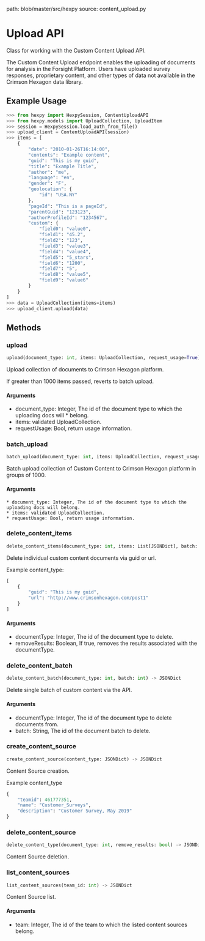 path: blob/master/src/hexpy
source: content_upload.py

Upload API
=========

Class for working with the Custom Content Upload API.

The Custom Content Upload endpoint enables the uploading of documents for analysis in the Forsight Platform.
Users have uploaded survey responses, proprietary content, and other types of data not available in the Crimson Hexagon data library.

## Example Usage

```python
>>> from hexpy import HexpySession, ContentUploadAPI
>>> from hexpy.models import UploadCollection, UploadItem
>>> session = HexpySession.load_auth_from_file()
>>> upload_client = ContentUploadAPI(session)
>>> items = [
    {
        "date": "2010-01-26T16:14:00",
        "contents": "Example content",
        "guid": "This is my guid",
        "title": "Example Title",
        "author": "me",
        "language": "en",
        "gender": "F",
        "geolocation": {
            "id": "USA.NY"
        },
        "pageId": "This is a pageId",
        "parentGuid": "123123",
        "authorProfileId": "1234567",
        "custom": {
            "field0": "value0",
            "field1": "45.2",
            "field2": "123",
            "field3": "value3",
            "field4": "value4",
            "field5": "5_stars",
            "field6": "1200",
            "field7": "5",
            "field8": "value5",
            "field9": "value6"
        }
    }
]
>>> data = UploadCollection(items=items)
>>> upload_client.upload(data)
```
## Methods

### upload
```python
upload(document_type: int, items: UploadCollection, request_usage=True) -> JSONDict
```
Upload collection of documents to Crimson Hexagon platform.

If greater than 1000 items passed, reverts to batch upload.

#### Arguments
* document_type: Integer, The id of the document type to which the uploading docs will * belong.
* items: validated UploadCollection.
* requestUsage: Bool, return usage information.

### batch_upload
```python
batch_upload(document_type: int, items: UploadCollection, request_usage=True) -> JSONDict
```
Batch upload collection of Custom Content to Crimson Hexagon platform in groups of 1000.

#### Arguments
    * document_type: Integer, The id of the document type to which the uploading docs will belong.
    * items: validated UploadCollection.
    * requestUsage: Bool, return usage information.

### delete_content_items
```python
delete_content_items(document_type: int, items: List[JSONDict], batch: str = None) -> JSONDict:
```
Delete individual custom content documents via guid or url.

Example content_type:
```python
[
    {
        "guid": "This is my guid",
        "url": "http://www.crimsonhexagon.com/post1"
    }
]
```

#### Arguments
* documentType: Integer, The id of the document type to delete.
* removeResults: Boolean, If true, removes the results associated with the documentType.

### delete_content_batch
```python
delete_content_batch(document_type: int, batch: int) -> JSONDict
```
Delete single batch of custom content via the API.

#### Arguments
* documentType: Integer, The id of the document type to delete documents from.
* batch: String, The id of the document batch to delete.

### create_content_source
```python
create_content_source(content_type: JSONDict) -> JSONDict
```
Content Source creation.

Example content_type
```python
{
    "teamid": 461777351,
    "name": "Customer_Surveys",
    "description": "Customer Survey, May 2019"
}
```

### delete_content_source
```python
delete_content_type(document_type: int, remove_results: bool) -> JSONDict
```
Content Source deletion.

### list_content_sources
```python
list_content_sources(team_id: int) -> JSONDict
```
Content Source list.

#### Arguments
* team: Integer, The id of the team to which the listed content sources belong.